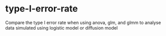 # type-I-error-rate
Compare the type I error rate when using anova, glm, and glmm to analyse data simulated using logistic model or diffusion model
